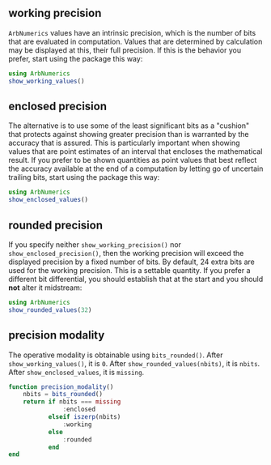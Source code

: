 
## working precision

`ArbNumerics` values have an intrinsic precision, which is the number of bits
that are evaluated in computation.  Values that are determined by calculation
may be displayed at this, their full precision.  If this is the behavior you
prefer, start using the package this way:

```julia
using ArbNumerics
show_working_values()
```

## enclosed precision

The alternative is to use some of the least significant bits as a "cushion"
that protects against showing greater precision than is warranted by the
accuracy that is assured.  This is particularly important when showing values
that are point estimates of an interval that encloses the mathematical result.
If you prefer to be shown quantities as point values that best reflect the
accuracy available at the end of a computation by letting go of uncertain
trailing bits, start using the package this way:

```julia
using ArbNumerics
show_enclosed_values()
```

## rounded precision

If you specify neither `show_working_precision()` nor `show_enclosed_precision()`,
then the working precision will exceed the displayed precision by a fixed number
of bits.  By default, 24 extra bits are used for the working precision.  This
is a settable quantity. If you prefer a different bit differential, you should
establish that at the start and you should __not__ alter it midstream:

```julia
using ArbNumerics
show_rounded_values(32)
```

## precision modality

The operative modality is obtainable using `bits_rounded()`.
After `show_working_values()`, it is `0`. After `show_rounded_values(nbits)`,
it is `nbits`.  After `show_enclosed_values`, it is `missing`.

```julia
function precision_modality()
    nbits = bits_rounded()
    return if nbits === missing
               :enclosed
           elseif iszerp(nbits)
               :working
           else
               :rounded
           end
end
```


